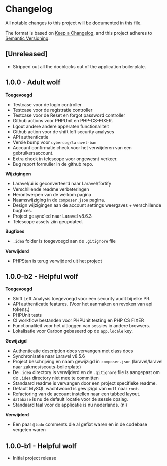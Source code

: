 # Changelog
All notable changes to this project will be documented in this file.

The format is based on [Keep a Changelog](https://keepachangelog.com/en/1.0.0/),
and this project adheres to [Semantic Versioning](https://semver.org/spec/v2.0.0.html).

## [Unreleased]

- Stripped out all the docblocks out of the application boilerplate. 

## 1.0.0 - Adult wolf

**Toegevoegd**

- Testcase voor de login controller
- Testcase voor de registratie controller
- Testcase voor de Reset en forgot password controller
- Github actions voor PHPUnit en PHP-CS-FIXER.
- Lgout andere andere apperaten functionaliteit
- Github action voor de shift left security analyses
- API authenticatie
- Versie bump voor `cybercog/laravel-ban`
- Account confirmatie check voor het verwijderen van een gebruikersaccount.
- Extra check in telescope voor ongewesnt verkeer.
- Bug report formulier in de github repo.

**Wijzigingen**

- Laravel/ui is geconverteerd naar Laravel/fortify
- Verschillende readme verbeteringen
- Herontwerpen van de welkom pagina
- Naamswijziging in de `composer.json` pagina.
- Design wijzigingen aan de account settings weergaves + verschillende bugfixes.
- Project gesync'ed naar Laravel v8.6.3
- Telescope assets ziin geupdated.

**Bugfixes**

- `.idea` folder is toegevoegd aan de `.gitignore` file

**Verwijderd**

- PHPStan is terug verwijderd uit het project

## 1.0.0-b2 - Helpful wolf

**Toegevoegd**

- Shift Left Analysis toegevoegd voor een security audit bij elke PR.
- API authenticatie features. (Voor het aanmaken en revoken van api tokens.)
- PHPUnit tests
- CI workflow bestanden voor PHPUnit testing en PHP CS FIXER
- Functionaliteit voor het uitloggen van sessies in andere browsers.
- Lokalisatie voor Carbon gebaseerd op de `app.locale` key.

**Gewijzigd**

- Authenticatie description docs vervangen met class docs
- Synchronisatie naar Laravel v8.5.6
- Project beschrijving en naam gewijzigd in `composer.json` (laravel/laravel naar zakmes/scouts-boilerplate)
- De `.idea` directory is verwijderd en de `.gitignore` file is aangepast om de `.idea` directory niet mee te committen
- Standaard readme is vervangen door een project specifieke readme.
- Default MySQL wachtwoord is gewijzigd van `null` naar `root`.
- Refactoring van de account instellen naar een tabbed layout.
- `database` is nu de default locatie voor de sessie opslag.
- Standaard taal voor de applicatie is nu nederlands. (nl)

**Verwijderd**

- Een paar `@todo` comments die al gefixt waren en in de codebase vergeten waren

## 1.0.0-b1 - Helpful wolf 

- Initial project release
